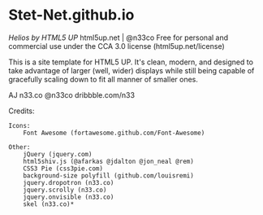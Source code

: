 Stet-Net.github.io
==================

*Helios by HTML5 UP*
html5up.net | @n33co
Free for personal and commercial use under the CCA 3.0 license (html5up.net/license)

This is a site template for HTML5 UP. It's clean, modern, and designed
to take advantage of larger (well, wider) displays while still being capable of gracefully
scaling down to fit all manner of smaller ones.

AJ
n33.co @n33co dribbble.com/n33


Credits:
		
	Icons:
		Font Awesome (fortawesome.github.com/Font-Awesome)

	Other:
		jQuery (jquery.com)
		html5shiv.js (@afarkas @jdalton @jon_neal @rem)
		CSS3 Pie (css3pie.com)
		background-size polyfill (github.com/louisremi)
		jquery.dropotron (n33.co)
		jquery.scrolly (n33.co)
		jquery.onvisible (n33.co)
		skel (n33.co)*